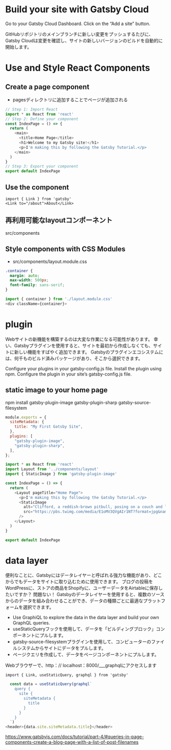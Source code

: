 

# Build your site with Gatsby Cloud

Go to your Gatsby Cloud Dashboard. Click on the “Add a site” button.



GitHubリポジトリのメインブランチに新しい変更をプッシュするたびに、Gatsby Cloudは変更を確認し、サイトの新しいバージョンのビルドを自動的に開始します。

# Use and Style React Components

## Create a page component

* pagesディレクトリに追加することでページが追加される

```js
// Step 1: Import React
import * as React from 'react'
// Step 2: Define your component
const IndexPage = () => {
  return (
    <main>
      <title>Home Page</title>
      <h1>Welcome to my Gatsby site!</h1>
      <p>I'm making this by following the Gatsby Tutorial.</p>
    </main>
  )
}
// Step 3: Export your component
export default IndexPage
```

## Use the <Link> component

```
import { Link } from 'gatsby'
<Link to="/about">About</Link>
```

## 再利用可能なlayoutコンポーネント

src/components

## Style components with CSS Modules

* src/components/layout.module.css

```css
.container {
  margin: auto;
  max-width: 500px;
  font-family: sans-serif;
}
```

```js
import { container } from './layout.module.css'
<div className={container}>
```

# plugin

Webサイトの新機能を構築するのは大変な作業になる可能性があります。 幸い、Gatsbyプラグインを使用すると、サイトを最初から作成しなくても、サイトに新しい機能をすばやく追加できます。 Gatsbyのプラグインエコシステムには、何千ものビルド済みパッケージがあり、そこから選択できます。

Configure your plugins in your gatsby-config.js file.
Install the plugin using npm.
Configure the plugin in your site’s gatsby-config.js file.

## static image to your home page

npm install gatsby-plugin-image gatsby-plugin-sharp gatsby-source-filesystem
```js
module.exports = {
  siteMetadata: {
    title: "My First Gatsby Site",
  },
  plugins: [
    "gatsby-plugin-image",
    "gatsby-plugin-sharp",
  ],
};
```

```js
import * as React from 'react'
import Layout from '../components/layout'
import { StaticImage } from 'gatsby-plugin-image'

const IndexPage = () => {
  return (
    <Layout pageTitle="Home Page">
      <p>I'm making this by following the Gatsby Tutorial.</p>
      <StaticImage
        alt="Clifford, a reddish-brown pitbull, posing on a couch and looking stoically at the camera"
        src="https://pbs.twimg.com/media/E1oMV3QVgAIr1NT?format=jpg&name=large"
      />
    </Layout>
  )
}

export default IndexPage
```

# data layer

便利なことに、Gatsbyにはデータレイヤーと呼ばれる強力な機能があり、どこからでもデータをサイトに取り込むために使用できます。 ブログの投稿をWordPressに、ストアの商品をShopifyに、ユーザーデータをAirtableに保存したいですか？ 問題ない！ Gatsbyのデータレイヤーを使用すると、複数のソースからのデータを組み合わせることができ、データの種類ごとに最適なプラットフォームを選択できます。

* Use GraphiQL to explore the data in the data layer and build your own GraphQL queries.
* useStaticQueryフックを使用して、データを「ビルディングブロック」コンポーネントにプルします。
* gatsby-source-filesystemプラグインを使用して、コンピューターのファイルシステムからサイトにデータをプルします。
* ページクエリを作成して、データをページコンポーネントにプルします。

Webブラウザーで、http：// localhost：8000/___graphqlにアクセスします

```
import { Link, useStaticQuery, graphql } from 'gatsby'
```

```js
  const data = useStaticQuery(graphql`
    query {
      site {
        siteMetadata {
          title
        }
      }
    }
  `)
<header>{data.site.siteMetadata.title}</header>
```

https://www.gatsbyjs.com/docs/tutorial/part-4/#queries-in-page-components-create-a-blog-page-with-a-list-of-post-filenames
